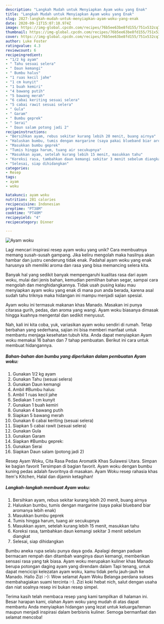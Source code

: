 ```yaml
---
description: "Langkah Mudah untuk Menyiapkan Ayam woku yang Enak"
title: "Langkah Mudah untuk Menyiapkan Ayam woku yang Enak"
slug: 2827-langkah-mudah-untuk-menyiapkan-ayam-woku-yang-enak
date: 2020-09-11T15:07:10.974Z
image: https://img-global.cpcdn.com/recipes/76b5ee63be8fd155/751x532cq70/ayam-woku-foto-resep-utama.jpg
thumbnail: https://img-global.cpcdn.com/recipes/76b5ee63be8fd155/751x532cq70/ayam-woku-foto-resep-utama.jpg
cover: https://img-global.cpcdn.com/recipes/76b5ee63be8fd155/751x532cq70/ayam-woku-foto-resep-utama.jpg
author: Luke Foster
ratingvalue: 4.3
reviewcount: 6
recipeingredient:
- "1/2 kg ayam"
- " Tahu sesuai selera"
- " Daun kemangi"
- " Bumbu halus"
- "1 ruas kecil jahe"
- "1 cm kunyit"
- "1 buah kemiri"
- "4 bawang putih"
- "5 bawang merah"
- "6 cabai keriting sesuai selera"
- "5 cabai rawit sesuai selera"
- " Gula"
- " Garam"
- " Bumbu geprek"
- " Serai"
- " Daun salam potong jadi 2"
recipeinstructions:
- "Bersihkan ayam, rebus sekitar kurang lebih 20 menit, buang airnya"
- "Haluskan bumbu, tumis dengan margarine (saya pakai blueband biar aromanya lebih enak)"
- "Masukkan bumbu geprek"
- "Tumis hingga harum, tuang air secukupnya"
- "Masukkan ayam, setelah kurang lebih 15 menit, masukkan tahu"
- "Koreksi rasa, tambahkan daun kemangi sekitar 3 menit sebelum diangkat"
- "Selesai, siap dihidangkan"
categories:
- Resep
tags:
- ayam
- woku

katakunci: ayam woku 
nutrition: 281 calories
recipecuisine: Indonesian
preptime: "PT38M"
cooktime: "PT40M"
recipeyield: "4"
recipecategory: Dinner

---
```



![Ayam woku](https://img-global.cpcdn.com/recipes/76b5ee63be8fd155/751x532cq70/ayam-woku-foto-resep-utama.jpg)

Lagi mencari inspirasi resep ayam woku yang unik? Cara membuatnya memang susah-susah gampang. Jika keliru mengolah maka hasilnya akan hambar dan justru cenderung tidak enak. Padahal ayam woku yang enak harusnya sih memiliki aroma dan rasa yang bisa memancing selera kita.

Banyak hal yang sedikit banyak mempengaruhi kualitas rasa dari ayam woku, mulai dari jenis bahan, kemudian pemilihan bahan segar, sampai cara mengolah dan menghidangkannya. Tidak usah pusing kalau mau menyiapkan ayam woku yang enak di mana pun anda berada, karena asal sudah tahu triknya maka hidangan ini mampu menjadi sajian spesial.

Ayam woku ini termasuk makanan khas Manado. Masakan ini punya citarasa gurih, pedas, dan aroma yang wangi. Ayam woku biasanya dimasak hingga kuahnya mengental dan sedikit menyusut.


Nah, kali ini kita coba, yuk, variasikan ayam woku sendiri di rumah. Tetap berbahan yang sederhana, sajian ini bisa memberi manfaat untuk membantu menjaga kesehatan tubuh kita. Anda dapat menyiapkan Ayam woku memakai 16 bahan dan 7 tahap pembuatan. Berikut ini cara untuk membuat hidangannya.

<!--inarticleads1-->

##### Bahan-bahan dan bumbu yang diperlukan dalam pembuatan Ayam woku:

1. Gunakan 1/2 kg ayam
1. Gunakan  Tahu (sesuai selera)
1. Gunakan  Daun kemangi
1. Ambil  #Bumbu halus:
1. Ambil 1 ruas kecil jahe
1. Sediakan 1 cm kunyit
1. Gunakan 1 buah kemiri
1. Gunakan 4 bawang putih
1. Siapkan 5 bawang merah
1. Gunakan 6 cabai keriting (sesuai selera)
1. Siapkan 5 cabai rawit (sesuai selera)
1. Gunakan  Gula
1. Gunakan  Garam
1. Siapkan  #Bumbu geprek:
1. Gunakan  Serai
1. Siapkan  Daun salam (potong jadi 2)


Resep Ayam Woku, Cita Rasa Pedas Aromatik Khas Sulawesi Utara. Simpan ke bagian favorit Tersimpan di bagian favorit. Ayam woku dengan bumbu kuning pedas adalah favoritnya di masakan. Ayam Woku resep rahasia khas Item&#39;s Kitchen, Halal dan dijamin ketagihan! 

<!--inarticleads2-->

##### Langkah-langkah membuat Ayam woku:

1. Bersihkan ayam, rebus sekitar kurang lebih 20 menit, buang airnya
1. Haluskan bumbu, tumis dengan margarine (saya pakai blueband biar aromanya lebih enak)
1. Masukkan bumbu geprek
1. Tumis hingga harum, tuang air secukupnya
1. Masukkan ayam, setelah kurang lebih 15 menit, masukkan tahu
1. Koreksi rasa, tambahkan daun kemangi sekitar 3 menit sebelum diangkat
1. Selesai, siap dihidangkan


Bumbu aneka rupa selalu punya daya goda. Apalagi dengan paduan bermacam rempah dan ditambah wanginya daun kemangi, memberikan sensasi rasa yang tak biasa. Ayam woku merupakan kuliner khas Manado berupa potongan daging ayam yang direndam dalam Tapi tenang, untuk dapat mencicipi kelezatan ayam woku, kamu tidak perlu jauh-jauh ke Manado. Hallo Zizi :-): Wow selamat Ayam Woku Belanga perdana sukses membahagiakan suami tercinta :-). Zizi koki hebat nich, salut dengan usaha dan niat soalnya resep ini bukan resep simpel. 

Terima kasih telah membaca resep yang kami tampilkan di halaman ini. Besar harapan kami, olahan Ayam woku yang mudah di atas dapat membantu Anda menyiapkan hidangan yang lezat untuk keluarga/teman maupun menjadi inspirasi dalam berbisnis kuliner. Semoga bermanfaat dan selamat mencoba!

